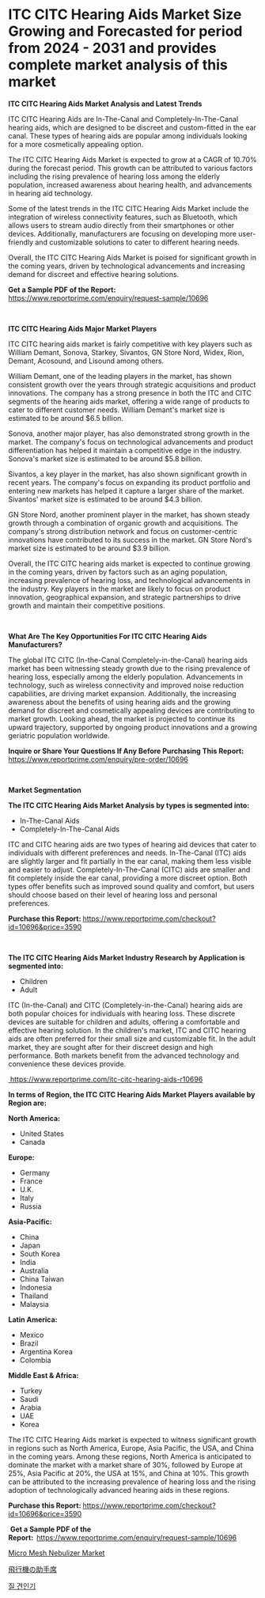 <p><h1>ITC CITC Hearing Aids Market Size Growing and Forecasted for period from 2024 - 2031 and provides complete market analysis of this market</h1></p><p><strong>ITC CITC Hearing Aids Market Analysis and Latest Trends</strong></p>
<p><p>ITC CITC Hearing Aids are In-The-Canal and Completely-In-The-Canal hearing aids, which are designed to be discreet and custom-fitted in the ear canal. These types of hearing aids are popular among individuals looking for a more cosmetically appealing option.</p><p>The ITC CITC Hearing Aids Market is expected to grow at a CAGR of 10.70% during the forecast period. This growth can be attributed to various factors including the rising prevalence of hearing loss among the elderly population, increased awareness about hearing health, and advancements in hearing aid technology.</p><p>Some of the latest trends in the ITC CITC Hearing Aids Market include the integration of wireless connectivity features, such as Bluetooth, which allows users to stream audio directly from their smartphones or other devices. Additionally, manufacturers are focusing on developing more user-friendly and customizable solutions to cater to different hearing needs.</p><p>Overall, the ITC CITC Hearing Aids Market is poised for significant growth in the coming years, driven by technological advancements and increasing demand for discreet and effective hearing solutions.</p></p>
<p><strong>Get a Sample PDF of the Report:&nbsp;</strong> <a href="https://www.reportprime.com/enquiry/request-sample/10696">https://www.reportprime.com/enquiry/request-sample/10696</a></p>
<p>&nbsp;</p>
<p><strong>ITC CITC Hearing Aids Major Market Players</strong></p>
<p><p>ITC CITC hearing aids market is fairly competitive with key players such as William Demant, Sonova, Starkey, Sivantos, GN Store Nord, Widex, Rion, Demant, Acosound, and Lisound among others. </p><p>William Demant, one of the leading players in the market, has shown consistent growth over the years through strategic acquisitions and product innovations. The company has a strong presence in both the ITC and CITC segments of the hearing aids market, offering a wide range of products to cater to different customer needs. William Demant's market size is estimated to be around $6.5 billion.</p><p>Sonova, another major player, has also demonstrated strong growth in the market. The company's focus on technological advancements and product differentiation has helped it maintain a competitive edge in the industry. Sonova's market size is estimated to be around $5.8 billion.</p><p>Sivantos, a key player in the market, has also shown significant growth in recent years. The company's focus on expanding its product portfolio and entering new markets has helped it capture a larger share of the market. Sivantos' market size is estimated to be around $4.3 billion.</p><p>GN Store Nord, another prominent player in the market, has shown steady growth through a combination of organic growth and acquisitions. The company's strong distribution network and focus on customer-centric innovations have contributed to its success in the market. GN Store Nord's market size is estimated to be around $3.9 billion.</p><p>Overall, the ITC CITC hearing aids market is expected to continue growing in the coming years, driven by factors such as an aging population, increasing prevalence of hearing loss, and technological advancements in the industry. Key players in the market are likely to focus on product innovation, geographical expansion, and strategic partnerships to drive growth and maintain their competitive positions.</p></p>
<p>&nbsp;</p>
<p><strong>What Are The Key Opportunities For ITC CITC Hearing Aids Manufacturers?</strong></p>
<p><p>The global ITC CITC (In-the-Canal Completely-in-the-Canal) hearing aids market has been witnessing steady growth due to the rising prevalence of hearing loss, especially among the elderly population. Advancements in technology, such as wireless connectivity and improved noise reduction capabilities, are driving market expansion. Additionally, the increasing awareness about the benefits of using hearing aids and the growing demand for discreet and cosmetically appealing devices are contributing to market growth. Looking ahead, the market is projected to continue its upward trajectory, supported by ongoing product innovations and a growing geriatric population worldwide.</p></p>
<p><strong>Inquire or Share Your Questions If Any Before Purchasing This Report:</strong> <a href="https://www.reportprime.com/enquiry/pre-order/10696">https://www.reportprime.com/enquiry/pre-order/10696</a></p>
<p>&nbsp;</p>
<p><strong>Market Segmentation</strong></p>
<p><strong>The ITC CITC Hearing Aids Market Analysis by types is segmented into:</strong></p>
<p><ul><li>In-The-Canal Aids</li><li>Completely-In-The-Canal Aids</li></ul></p>
<p><p>ITC and CITC hearing aids are two types of hearing aid devices that cater to individuals with different preferences and needs. In-The-Canal (ITC) aids are slightly larger and fit partially in the ear canal, making them less visible and easier to adjust. Completely-In-The-Canal (CITC) aids are smaller and fit completely inside the ear canal, providing a more discreet option. Both types offer benefits such as improved sound quality and comfort, but users should choose based on their level of hearing loss and personal preferences.</p></p>
<p><strong>Purchase this Report:&nbsp;</strong><a href="https://www.reportprime.com/checkout?id=10696&price=3590">https://www.reportprime.com/checkout?id=10696&price=3590</a></p>
<p>&nbsp;</p>
<p><strong>The ITC CITC Hearing Aids Market Industry Research by Application is segmented into:</strong></p>
<p><ul><li>Children</li><li>Adult</li></ul></p>
<p><p>ITC (In-the-Canal) and CITC (Completely-in-the-Canal) hearing aids are both popular choices for individuals with hearing loss. These discrete devices are suitable for children and adults, offering a comfortable and effective hearing solution. In the children's market, ITC and CITC hearing aids are often preferred for their small size and customizable fit. In the adult market, they are sought after for their discreet design and high performance. Both markets benefit from the advanced technology and convenience these devices provide.</p></p>
<p><a href="https://www.reportprime.com/itc-citc-hearing-aids-r10696">&nbsp;https://www.reportprime.com/itc-citc-hearing-aids-r10696</a></p>
<p><strong>In terms of Region, the ITC CITC Hearing Aids Market Players available by Region are:</strong></p>
<p>
    <p> <strong> North America: </strong>
        <ul>
            <li>United States</li>
            <li>Canada</li>
        </ul>
        </p> 
    <p> <strong> Europe: </strong>
        <ul>
            <li>Germany</li>
            <li>France</li>
            <li>U.K.</li>
            <li>Italy</li>
            <li>Russia</li>
        </ul>
        </p> 
    <p> <strong> Asia-Pacific: </strong>
        <ul>
            <li>China</li>
            <li>Japan</li>
            <li>South Korea</li>
            <li>India</li>
            <li>Australia</li>
            <li>China Taiwan</li>
            <li>Indonesia</li>
            <li>Thailand</li>
            <li>Malaysia</li>
        </ul>
        </p> 
    <p> <strong> Latin America: </strong>
        <ul>
            <li>Mexico</li>
            <li>Brazil</li>
            <li>Argentina Korea</li>
            <li>Colombia</li>
        </ul>
        </p> 
    <p> <strong> Middle East & Africa: </strong>
        <ul>
            <li>Turkey</li>
            <li>Saudi</li>
            <li>Arabia</li>
            <li>UAE</li>
            <li>Korea</li>
        </ul>
    </p>
    </p>
<p><p>The ITC CITC Hearing Aids market is expected to witness significant growth in regions such as North America, Europe, Asia Pacific, the USA, and China in the coming years. Among these regions, North America is anticipated to dominate the market with a market share of 30%, followed by Europe at 25%, Asia Pacific at 20%, the USA at 15%, and China at 10%. This growth can be attributed to the increasing prevalence of hearing loss and the rising adoption of technologically advanced hearing aids in these regions.</p></p>
<p><strong>Purchase this Report: </strong><a href="https://www.reportprime.com/checkout?id=10696&price=3590">https://www.reportprime.com/checkout?id=10696&price=3590</a></p>
<p>&nbsp;<strong>Get a Sample PDF of the Report:&nbsp;&nbsp;</strong><a href="https://www.reportprime.com/enquiry/request-sample/10696">https://www.reportprime.com/enquiry/request-sample/10696</a></p>
<p><strong></strong></p>
<p><p><a href="https://github.com/RickHolmes3/Market-Research-Report-List-4/blob/main/micro-mesh-nebulizer-market.md">Micro Mesh Nebulizer Market</a></p><p><a href="https://github.com/zekaoe592392/Market-Research-Report-List-1/blob/main/602290524147.md">飛行機の助手席</a></p><p><a href="https://github.com/crfsywufhm81415/Market-Research-Report-List-1/blob/main/320730822054.md">질 견인기</a></p></p>